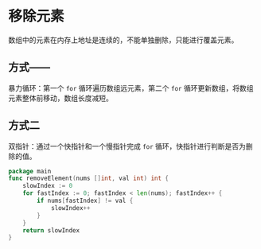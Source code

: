 # 移除元素

数组中的元素在内存上地址是连续的，不能单独删除，只能进行覆盖元素。

## 方式——
暴力循环：第一个 `for` 循环遍历数组远元素，第二个 `for` 循环更新数组，将数组元素整体前移动，数组长度减短。

## 方式二
双指针：通过一个快指针和一个慢指针完成 `for` 循环，快指针进行判断是否为删除的值。

```go
package main
func removeElement(nums []int, val int) int {
	slowIndex := 0
	for fastIndex := 0; fastIndex < len(nums); fastIndex++ {
		if nums[fastIndex] != val {
			slowIndex++
		}
	}
	return slowIndex
}
```